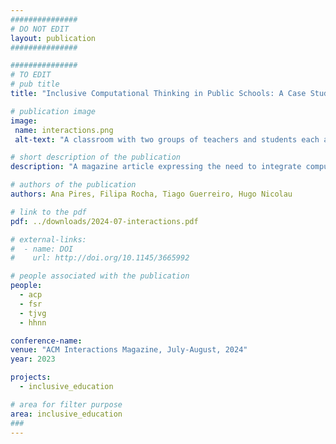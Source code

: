 ```yaml
---
###############
# DO NOT EDIT
layout: publication
###############

###############
# TO EDIT
# pub title
title: "Inclusive Computational Thinking in Public Schools: A Case Study from Lisbon"

# publication image
image:
 name: interactions.png
 alt-text: "A classroom with two groups of teachers and students each around one table. There is a table at the back with 4 students (1st to 4th grade) and two male teachers. There is a reseacher on the left of the picture moving from the back table to the front table. In the front table, there are 3 students (1st to 4th grade) two researchers working with them and a teacher. On the closer table there are LEGO-baseplates, one with a LEGO-based map and another where children are placing tangible blocks to program the robot on the map." # provide a short description for the image #a11y

# short description of the publication
description: "A magazine article expressing the need to integrate computational thinking in schools curricula, in particular implementing inclusive, multisensory robotic environments in schools in Lisbon, Portugal."

# authors of the publication
authors: Ana Pires, Filipa Rocha, Tiago Guerreiro, Hugo Nicolau

# link to the pdf
pdf: ../downloads/2024-07-interactions.pdf

# external-links:
#  - name: DOI
#    url: http://doi.org/10.1145/3665992

# people associated with the publication
people:
  - acp
  - fsr
  - tjvg
  - hhnn

conference-name:
venue: "ACM Interactions Magazine, July-August, 2024"
year: 2023

projects:
  - inclusive_education

# area for filter purpose
area: inclusive_education
###
---
```

